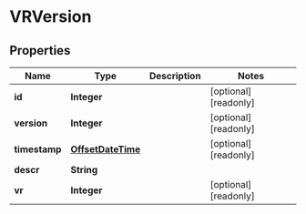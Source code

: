 

# VRVersion

## Properties

Name | Type | Description | Notes
------------ | ------------- | ------------- | -------------
**id** | **Integer** |  |  [optional] [readonly]
**version** | **Integer** |  |  [optional] [readonly]
**timestamp** | [**OffsetDateTime**](OffsetDateTime.md) |  |  [optional] [readonly]
**descr** | **String** |  | 
**vr** | **Integer** |  |  [optional] [readonly]



